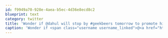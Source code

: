 ```yaml
---
id: f9949a70-928e-4aea-b5ec-4d36e8ecd8c2
blueprint: text
category: twitter
title: 'Wonder if @dahul will stop by #geekbeers tomorrow to promote his upcoming "My Twats on Social Media" seminar'
caption: 'Wonder if <span class="username username_linked">@<a href="https://twitter.com/dahul" title="Darren Hull (dahul)">dahul</a></span> will stop by <span class="hashtag hashtag_local">#<a href="http://tweettemp.darylchymko.ca/?tag=geekbeers">geekbeers</a> tomorrow to promote his upcoming "My Twats on Social Media" seminar'
---
```

